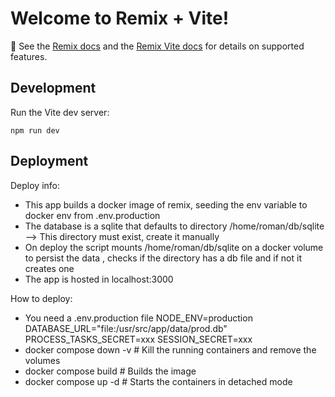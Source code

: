 # Welcome to Remix + Vite!

📖 See the [Remix docs](https://remix.run/docs) and the [Remix Vite docs](https://remix.run/docs/en/main/guides/vite) for details on supported features.

## Development

Run the Vite dev server:

```shellscript
npm run dev
```

## Deployment

Deploy info:
 - This app builds a docker image of remix, seeding the env variable to docker env from .env.production
 - The database is a sqlite that defaults to directory /home/roman/db/sqlite --> This directory must exist, create it manually
 - On deploy the script mounts /home/roman/db/sqlite on a docker volume to persist the data , checks if the directory has a db file and if not it creates one
 - The app is hosted in localhost:3000

How to deploy:
 - You need a .env.production file 
        NODE_ENV=production
        DATABASE_URL="file:/usr/src/app/data/prod.db"
        PROCESS_TASKS_SECRET=xxx
        SESSION_SECRET=xxx
 - docker compose down -v  # Kill the running containers and remove the volumes
 - docker compose build # Builds the image
 - docker compose up -d # Starts the containers in detached mode
